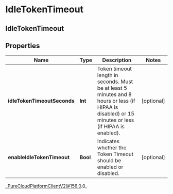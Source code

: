 # IdleTokenTimeout

## IdleTokenTimeout

## Properties

|Name | Type | Description | Notes|
|------------ | ------------- | ------------- | -------------|
| **idleTokenTimeoutSeconds** | **Int** | Token timeout length in seconds. Must be at least 5 minutes and 8 hours or less (if HIPAA is disabled) or 15 minutes or less (if HIPAA is enabled). | [optional] |
| **enableIdleTokenTimeout** | **Bool** | Indicates whether the Token Timeout should be enabled or disabled. | [optional] |



_PureCloudPlatformClientV2@156.0.0_
